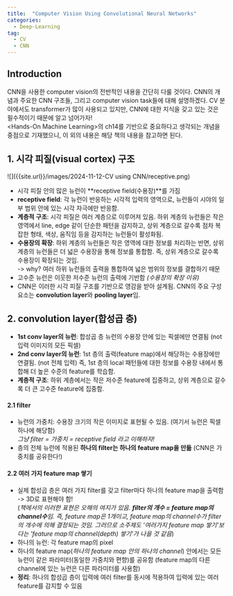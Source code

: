 ```yaml
---
title:  "Computer Vision Using Convolutional Neural Networks"
categories: 
  - Deep-Learning
tag:
  - CV
  - CNN
---
```


## Introduction
CNN을 사용한 computer vision의 전반적인 내용을 간단히 다룰 것이다. CNN의 개념과 주요한 CNN 구조들, 그리고 computer vision task들에 대해 설명하겠다. CV 분야에서도 transformer가 많이 사용되고 있지만, CNN에 대한 지식을 갖고 있는 것은 필수적이기 때문에 알고 넘어가자!  
\<Hands-On Machine Learning\>의 ch14를 기반으로 중요하다고 생각되는 개념을 중점으로 기재했으니, 이 외의 내용은 해당 책의 내용을 참고하면 된다.

## 1. 시각 피질(visual cortex) 구조
![]({{site.url}}/images/2024-11-12-CV using CNN/receptive.png)
- 시각 피질 안의 많은 뉴런이 **receptive field(수용장)**를 가짐
- **receptive field**: 각 뉴런이 반응하는 시각적 입력의 영역으로, 뉴런들이 시야의 일부 범위 안에 있는 시각 자극에만 반응함.
- **계층적 구조**: 시각 피질은 여러 계층으로 이루어져 있음. 하위 계층의 뉴런들은 작은 영역에서 line, edge 같이 단순한 패턴을 감지하고, 상위 계층으로 갈수록 점차 복잡한 형태, 색상, 움직임 등을 감지하는 뉴런들이 활성화됨.
- **수용장의 확장**: 하위 계층의 뉴런들은 작은 영역에 대한 정보를 처리하는 반면, 상위 계층의 뉴런들은 더 넓은 수용장을 통해 정보를 통합함. 즉, 상위 계층으로 갈수록 수용장이 확장되는 것임.  
-> why? 여러 하위 뉴런들의 출력을 통합하여 넓은 범위의 정보를 결합하기 때문
- 고수준 뉴런은 이웃한 저수준 뉴런의 출력에 기반함 *(수용장의 확장 이유)*
- CNN은 이러한 시각 피질 구조를 기반으로 영감을 받아 설계됨. CNN의 주요 구성요소는 **convolution layer**와 **pooling layer**임.

## 2. convolution layer(합성곱 층)
- **1st conv layer의 뉴런**: 합성곱 층 뉴런의 수용장 안에 있는 픽셀에만 연결됨 (not 입력 이미지의 모든 픽셀)
- **2nd conv layer의 뉴런**: 1st 층의 출력(feature map)에서 해당하는 수용장에만 연결됨. (not 전체 입력) 즉, 1st 층의 local 패턴들에 대한 정보를 수용장 내에서 통합해 더 높은 수준의 feature를 학습함.
- **계층적 구조**: 하위 계층에서는 작은 저수준 feature에 집중하고, 상위 계층으로 갈수록 더 큰 고수준 feature에 집중함.

#### 2.1  filter
- 뉴런의 가중치: 수용장 크기의 작은 이미지로 표현될 수 있음. (여기서 뉴런은 픽셀 하나에 해당함)  
*그냥 filter = 가중치 = receptive field 라고 이해하자!* 
- 층의 전체 뉴런에 적용된 **하나의 filter는 하나의 feature map을 만듦** (CNN은 가중치를 공유한다!)

#### 2.2 여러 가지 feature map 쌓기
- 실제 합성곱 층은 여러 가지 filter를 갖고 filter마다 하나의 feature map을 출력함 -> 3D로 표현해야 함!  
(*책에서의 이러한 표현은 오해의 여지가 있음. **filter의 개수 = feature map의 channel수**임. 즉, feature map은 1개이고, feature map의 channel수가 filter의 개수에 의해 결정되는 것임. 그러므로 소주제도 '여러가지 feature map 쌓기'보다는 'feature map의 channel(depth) 쌓기'가 나을 것 같음*)
- 하나의 뉴런: 각 feature map의 pixel
- 하나의 feature map(*하나의 feature map 안의 하나의 channel*) 안에서는 모든 뉴런이 같은 파라미터(동일한 가중치와 편향)를 공유함 (feature map의 다른 channel에 있는 뉴런은 다른 파라미터를 사용함)
- **정리**: 하나의 합성곱 층이 입력에 여러 filter를 동시에 적용하여 입력에 있는 여러 feature를 감지할 수 있음